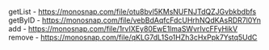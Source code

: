 getList - https://monosnap.com/file/otu8bvl5KMsNUFNJTdQZJGvbkbdbfs
getByID - https://monosnap.com/file/vebBdAqfcFdcUHrhNQdKAsRDR7l0Yn
add - https://monosnap.com/file/1rvIXEy80EwE1lmaSWvrIvcFFyHikV
remove - https://monosnap.com/file/qKLG7dL1So1HZh3cHxPpk7Ystq5UdC
